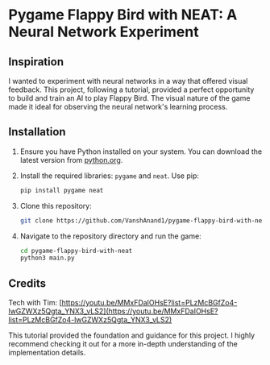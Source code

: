 # Pygame Flappy Bird with NEAT: A Neural Network Experiment

## Inspiration

I wanted to experiment with neural networks in a way that offered visual feedback. This project, following a tutorial, provided a perfect opportunity to build and train an AI to play Flappy Bird.  The visual nature of the game made it ideal for observing the neural network's learning process.

## Installation

1. Ensure you have Python installed on your system.  You can download the latest version from [python.org](https://www.python.org/).

2. Install the required libraries: `pygame` and `neat`.  Use pip:
   ```bash
   pip install pygame neat
   ```

3. Clone this repository:
   ```bash
   git clone https://github.com/VanshAnand1/pygame-flappy-bird-with-neat
   ```

4. Navigate to the repository directory and run the game:
   ```bash
   cd pygame-flappy-bird-with-neat
   python3 main.py
   ```

## Credits

Tech with Tim: [https://youtu.be/MMxFDaIOHsE?list=PLzMcBGfZo4-lwGZWXz5Qgta_YNX3_vLS2](https://youtu.be/MMxFDaIOHsE?list=PLzMcBGfZo4-lwGZWXz5Qgta_YNX3_vLS2)

This tutorial provided the foundation and guidance for this project.  I highly recommend checking it out for a more in-depth understanding of the implementation details.
